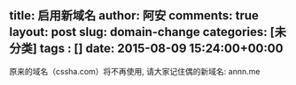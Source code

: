 title: 启用新域名
author: 阿安
comments: true
layout: post
slug: domain-change
categories: [未分类]
tags : []
date: 2015-08-09 15:24:00+00:00
---

原来的域名（cssha.com）将不再使用, 请大家记住偶的新域名: annn.me
